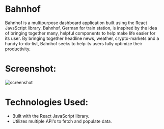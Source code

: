 # Bahnhof

Bahnhof is a multipurpose dashboard application built using the React JavsScript library. Bahnhof, German for train station, is inspired by the idea of bringing together many, helpful components to help make life easier for its user.  By bringing together headline news, weather, crypto-markets and a handy to-do-list, Bahnhof seeks to help its users fully optimize their productivity.

# Screenshot:
![screenshot](https://user-images.githubusercontent.com/83781116/124172524-32945280-da67-11eb-863e-fa9e59c84e47.png)

# Technologies Used:

- Built with the React JavaScript library.
- Utilizes multiple API's to fetch and populate data.
